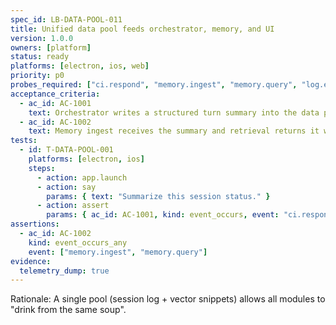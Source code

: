 ```yaml
---
spec_id: LB-DATA-POOL-011
title: Unified data pool feeds orchestrator, memory, and UI
version: 1.0.0
owners: [platform]
status: ready
platforms: [electron, ios, web]
priority: p0
probes_required: ["ci.respond", "memory.ingest", "memory.query", "log.event"]
acceptance_criteria:
  - ac_id: AC-1001
    text: Orchestrator writes a structured turn summary into the data pool after each user turn.
  - ac_id: AC-1002
    text: Memory ingest receives the summary and retrieval returns it with a source tag and path.
tests:
  - id: T-DATA-POOL-001
    platforms: [electron, ios]
    steps:
      - action: app.launch
      - action: say
        params: { text: "Summarize this session status." }
      - action: assert
        params: { ac_id: AC-1001, kind: event_occurs, event: "ci.respond" }
assertions:
  - ac_id: AC-1002
    kind: event_occurs_any
    event: ["memory.ingest", "memory.query"]
evidence:
  telemetry_dump: true
---
```

Rationale: A single pool (session log + vector snippets) allows all modules to "drink from the same soup".
